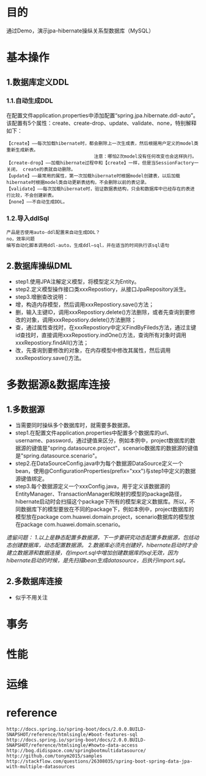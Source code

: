 # 目的 #
 
 通过Demo，演示jpa-hibernate操纵关系型数据库（MySQL）
	
# 基本操作 #

## 1.数据库定义DDL ##
### 1.1.自动生成DDL ###
在配置文件application.properties中添加配置“spring.jpa.hibernate.ddl-auto”。
该配置有5个属性：create、create-drop、update、validate、none，特别解释如下：

	【create】——每次加载hibernate时，都会删除上一次生成表，然后根据用户定义的model类重新生成新表。
	                                注意：哪怕2次model没有任何改变也会这样执行。
	【create-drop】——加载hibernate过程中和【create】一样，但是当SessionFactory一关闭， create的表就自动删除。
	【update】——最常用的属性，第一次加载hibernate时根据model创建表，以后加载hibernate时根据model类自动更新表结构，不会删除以前的表记录。
	【validate】——每次加载hibernate时，验证数据表结构，只会和数据库中已经存在的表进行比较，不会创建新表。
	【none】——不自动生成DDL。

### 1.2.导入ddlSql ###
	产品是否使用auto-ddl配置来自动生成DDL？
	no，效率问题
	编写自动化脚本调用ddl-auto，生成ddl—sql，并在适当的时间执行该sql语句

## 2.数据库操纵DML ##
- step1.使用JPA注解定义模型，将模型定义为Entity。
- step2.定义模型操作接口类xxxRepostiory，从接口JpaRepository派生。
- step3.增删查改说明：
- 增，构造内存模型，然后调用xxxRepostiory.save()方法；
- 删，输入主键ID，调用xxxRepostiory.delete()方法删除，或者先查询到要修改的对象，调用xxxRepostiory.delete()方法删除；
- 查，通过属性查找时，在xxxRepostiory中定义FindByFileds方法，通过主键id查找时，直接调用xxxRepostiory.indOne()方法，查询所有对象时调用xxxRepostiory.findAll()方法；
- 改，先查询到要修改的对象，在内存模型中修改其属性，然后调用xxxRepostiory.save()方法。

# 多数据源&数据库连接 #

## 1.多数据源 ##
- 当需要同时操纵多个数据库时，就需要多数据源。
- step1.在配置文件application.properties中配置多个数据库的url、username、password，通过键值来区分，例如本例中，project数据库的数据源的键值是"spring.datasource.project"，scenario数据库的数据源的键值是"spring.datasource.scenario"。
- step2.在DataSourceConfig.java中为每个数据源DataSource定义一个bean，使用@ConfigurationProperties(prefix="xxx")与step1中定义的数据源键值绑定。
- step3.每个数据源定义一个xxxConfig.java，用于定义该数据源的EntityManager、TransactionManager和映射的模型的package路径，hibernate启动时会扫描这个package下所有的模型来定义数据库。所以，不同数据库下的模型要放在不同的package下，例如本例中，project数据库的模型放在package com.huawei.domain.project，scenario数据库的模型放在package com.huawei.domain.scenario。

*遗留问题：
1.以上是静态配置多数据源，下一步要研究动态配置多数据源，包括动态创建数据库，动态配置数据源。
2.数据库必须先创建好，hibernate启动时才会建立数据源和数据连接，在import.sql中增加创建数据库的sql无效，因为hibernate启动的时候，是先扫描bean生成datasource，后执行import.sql。*

## 2.多数据库连接 ##
- 似乎不用关注

# 事务 #

# 性能 #

# 运维 #

# reference #
	http://docs.spring.io/spring-boot/docs/2.0.0.BUILD-SNAPSHOT/reference/htmlsingle/#boot-features-sql
	http://docs.spring.io/spring-boot/docs/2.0.0.BUILD-SNAPSHOT/reference/htmlsingle/#howto-data-access
	http://bog.didispace.com/springbootmultidatasource/
	http://github.com/tonym2015/samples
	http://stackflow.com/questions/26308035/spring-boot-spring-data-jpa-with-multiple-datasources
